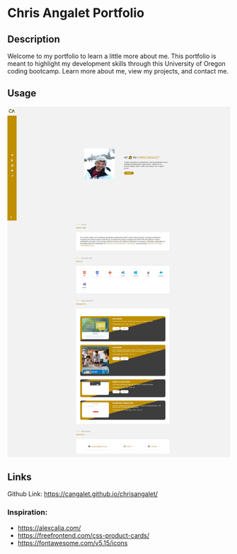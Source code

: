 # Chris Angalet Portfolio

## Description

Welcome to my portfolio to learn a little more about me.  This portfolio is meant to highlight my development skills through this University of Oregon coding bootcamp. Learn more about me, view my projects, and contact me.


## Usage

![screenshot](assets/images/screenshot.png)

## Links

Github Link: https://cangalet.github.io/chrisangalet/

### Inspiration:
- https://alexcalia.com/
- https://freefrontend.com/css-product-cards/
- https://fontawesome.com/v5.15/icons


